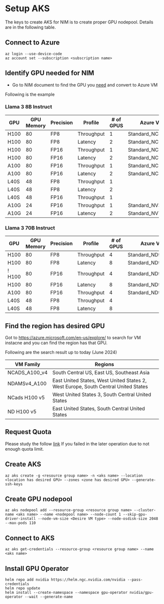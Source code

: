 # Setup AKS

The keys to create AKS for NIM is to create proper GPU nodepool.  Details are in the following table. 

## Connect to Azure

```
az login --use-device-code
az account set --subscription <subscription name>
```

## Identify GPU needed for NIM

- Go to NIM document to find the GPU you [need](https://docs.nvidia.com/nim/large-language-models/latest/support-matrix.html) and convert to Azure VM

Following is the example

### Llama 3 8B Instruct

| GPU   | GPU Memory  | Precision | Profile    | # of GPUS | Azure VM Instance         | Azure VM Family |
| ----- | ----------- | --------- | ---------- | --------- | ------------------------- | --------------- |
| H100  | 80          | FP8       | Throughput | 1         | Standard_NC40adis_H100_v5 | NCads H100 v5   |
| H100  | 80          | FP8       | Latency    | 2         | Standard_NC80adis_H100_v5 | NCads H100 v5   |
| H100  | 80          | FP16      | Throughput | 1         | Standard_NC40adis_H100_v5 | NCads H100 v5   |
| H100  | 80          | FP16      | Latency    | 2         | Standard_NC80adis_H100_v5 | NCads H100 v5   |
| A100  | 80          | FP16      | Throughput | 1         | Standard_NC24ads_A100_v4​  | NCADS_A100_v4   |
| A100  | 80          | FP16      | Latency    | 2         | Standard_NC48ads_A100_v4  | NCADS_A100_v4   |
| L40S  | 48          | FP8       | Throughput | 1         |                                             |
| L40S  | 48          | FP8       | Latency    | 2         |                                             |
| L40S  | 48          | FP16      | Throughput | 1         |                                             |
| A10G  | 24          | FP16      | Throughput | 1         | Standard_NV36ads_A10_v5   | NVadsA10 v5     |
| A10G  | 24          | FP16      | Latency    | 2         | Standard_NV72ads_A10_v5   | NVadsA10 v5     |

### Llama 3 70B Instruct

| GPU   | GPU Memory  | Precision | Profile    | # of GPUS | Azure VM Instance         | Azure VM Family |
| ----- | ----------- | --------- | ---------- | --------- | ------------------------- | --------------- |
| H100  | 80          | FP8       | Throughput | 4         | Standard_ND96isr_H100_v5  | ND H100 v5      |
| H100  | 80          | FP8       | Latency    | 8         | Standard_ND96isr_H100_v5  | ND H100 v5      |
! H100  | 80          | FP16      | Throughput | 4         | Standard_ND96isr_H100_v5  | ND H100 v5      |
| H100  | 80          | FP16      | Latency    | 8         | Standard_ND96isr_H100_v5  | ND H100 v5      |
| A100  | 80          | FP16      | Throughput | 4         | Standard_ND96amsr_A100_v4​ | NDAMSv4_A100    |
| L40S  | 48          | FP8       | Throughput | 4         |
| L40S  | 48          | FP8       | Latency    | 8         |

## Find the region has desired GPU

Got to https://azure.microsoft.com/en-us/explore/ to search for VM instacne and you can find the region has that GPU.

Following are the search result up to today (June 2024)

|  VM Family    |           Regions                                                                  |
| ------------- | ---------------------------------------------------------------------------------- |
| NCADS_A100_v4 | South Central US, East US, Southeast Asia                                          |
| NDAMSv4_A100  | East United States, West United States 2, West Europe, South Central United States |
| NCads H100 v5 | West United States 3, South Central United States                                  |
| ND H100 v5    | East United States, South Central United States                                    |

## Request Quota

Please study the follow [link](https://www.youtube.com/watch?v=Y8-E-mVAEsI&t=43s)  If you failed in the later operation due to not enough quota limit.

## Create AKS

```
az aks create -g <resource group name> -n <aks name> --location <location has desired GPU> --zones <zone has desired GPU> --generate-ssh-keys
```

## Create GPU nodepool

```
az aks nodepool add --resource-group <resource group name> --cluster-name <aks name> --name <nodepool name> --node-count 1 --skip-gpu-driver-install --node-vm-size <Desire VM type> --node-osdisk-size 2048 --max-pods 110
```

## Connect to AKS

```
az aks get-credentials --resource-group <resource group name> --name <aks name>
```

## Install GPU Operator

```
helm repo add nvidia https://helm.ngc.nvidia.com/nvidia --pass-credentials
helm repo update
helm install --create-namespace --namespace gpu-operator nvidia/gpu-operator --wait --generate-name
```